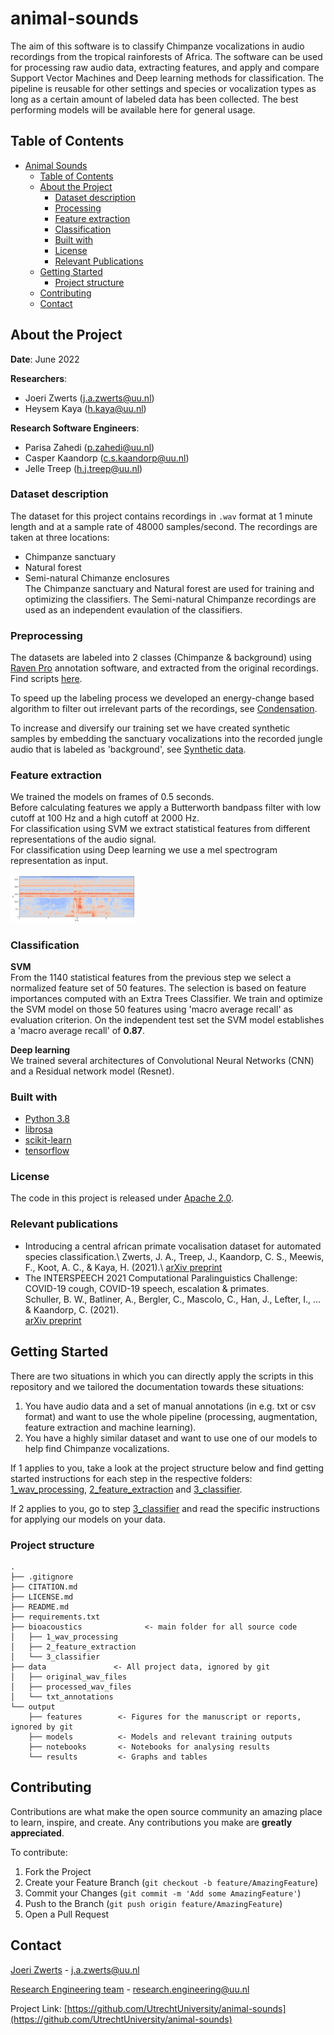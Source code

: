 # animal-sounds

<!-- Include Github badges here (optional) -->
<!-- e.g. Github Actions workflow status -->

The aim of this software is to classify Chimpanze vocalizations in audio recordings from the tropical rainforests of Africa. The software can be used for processing raw audio data, extracting features, and apply and compare Support Vector Machines and Deep learning methods for classification. The pipeline is reusable for other settings and species or vocalization types as long as a certain amount of labeled data has been collected. The best performing models will be available here for general usage.

<!-- TABLE OF CONTENTS -->
## Table of Contents

- [Animal Sounds](#animal-sounds)
  - [Table of Contents](#table-of-contents)
  - [About the Project](#about-the-project)
    - [Dataset description](#dataset-description)
    - [Processing](#processing)
    - [Feature extraction](#feature-extraction)
    - [Classification](#classification)
    - [Built with](#built-with)
    - [License](#license)
    - [Relevant Publications](#relevant-publications)
  - [Getting Started](#getting-started)
    - [Project structure](#project-structure)
  - [Contributing](#contributing)
  - [Contact](#contact)

<!-- ABOUT THE PROJECT -->
## About the Project

**Date**: June 2022

**Researchers**:

- Joeri Zwerts (j.a.zwerts@uu.nl)
- Heysem Kaya (h.kaya@uu.nl)

**Research Software Engineers**:

- Parisa Zahedi (p.zahedi@uu.nl)
- Casper Kaandorp (c.s.kaandorp@uu.nl)
- Jelle Treep (h.j.treep@uu.nl)

### Dataset description
The dataset for this project contains recordings in `.wav` format at 1 minute length and at a sample rate of 48000 samples/second. The recordings are taken at three locations:
- Chimpanze sanctuary
- Natural forest
- Semi-natural Chimanze enclosures  
The Chimpanze sanctuary and Natural forest are used for training and optimizing the classifiers. The Semi-natural Chimpanze recordings are used as an independent evaulation of the classifiers.

### Preprocessing 
The datasets are labeled into 2 classes (Chimpanze & background) using [Raven Pro](https://ravensoundsoftware.com/software/) annotation software, and extracted from the original recordings. Find scripts [here](./bioacoustics/1_wav_processing/raven_to_wav).

To speed up the labeling process we developed an energy-change based algorithm to filter out irrelevant parts of the recordings, see [Condensation](./bioacoustics/1_wav_processing/condensation).

To increase and diversify our training set we have created synthetic samples by embedding the sanctuary vocalizations into the recorded jungle audio that is labeled as 'background', see [Synthetic data](./bioacoustics/1_wav_processing/syntetic_data).

### Feature extraction
We trained the models on frames of 0.5 seconds.  
Before calculating features we apply a Butterworth bandpass filter with low cutoff at 100 Hz and a high cutoff at 2000 Hz.  
For classification using SVM we extract statistical features from different representations of the audio signal.  
For classification using Deep learning we use a mel spectrogram representation as input. 

<img src="/img/melspectrogram.png" width="200" />

### Classification
**SVM**  
From the 1140 statistical features from the previous step we select a normalized feature set of 50 features. The selection is based on feature importances computed with an Extra Trees Classifier. We train and optimize the SVM model on those 50 features using 'macro average recall' as evaluation criterion.
On the independent test set the SVM model establishes a 'macro average recall' of **0.87**.

**Deep learning**  
We trained several architectures of Convolutional Neural Networks (CNN) and a Residual network model (Resnet).

### Built with

- [Python 3.8](https://www.python.org/)
- [librosa](https://librosa.org/)
- [scikit-learn](https://scikit-learn.org/stable/index.html)
- [tensorflow](https://www.tensorflow.org/)

<!-- Do not forget to also include the license in a separate file(LICENSE[.txt/.md]) and link it properly. -->
### License

The code in this project is released under [Apache 2.0](LICENSE.md).

### Relevant publications

- Introducing a central african primate vocalisation dataset for automated species classification.\ 
Zwerts, J. A., Treep, J., Kaandorp, C. S., Meewis, F., Koot, A. C., & Kaya, H. (2021).\ 
[arXiv preprint](https://arxiv.org/pdf/2101.10390.pdf)
- The INTERSPEECH 2021 Computational Paralinguistics Challenge: COVID-19 cough, COVID-19 speech, escalation & primates.\
Schuller, B. W., Batliner, A., Bergler, C., Mascolo, C., Han, J., Lefter, I., ... & Kaandorp, C. (2021).\
[arXiv preprint](https://arxiv.org/pdf/2102.13468.pdf)


<!-- GETTING STARTED -->
## Getting Started
There are two situations in which you can directly apply the scripts in this repository and we tailored the documentation towards these situations:
1. You have audio data and a set of manual annotations (in e.g. txt or csv format) and want to use the whole pipeline (processing, augmentation, feature extraction and machine learning). 
2. You have a highly similar dataset and want to use one of our models to help find Chimpanze vocalizations.

If 1 applies to you, take a look at the project structure below and find getting started instructions for each step in the respective folders: [1_wav_processing](./bioacoustics/1_wav_processing), [2_feature_extraction](./bioacoustics/2_feature_extraction) and [3_classifier](./bioacoustics/3_classifier).

If 2 applies to you, go to step [3_classifier](./bioacoustics/3_classifier/README.md) and read the specific instructions for applying our models on your data.


### Project structure

```
.
├── .gitignore
├── CITATION.md
├── LICENSE.md
├── README.md
├── requirements.txt
├── bioacoustics              <- main folder for all source code
│   ├── 1_wav_processing 
│   ├── 2_feature_extraction
│   └── 3_classifier        
├── data               <- All project data, ignored by git
│   ├── original_wav_files
│   ├── processed_wav_files            
│   └── txt_annotations           
└── output
    ├── features        <- Figures for the manuscript or reports, ignored by git
    ├── models          <- Models and relevant training outputs
    ├── notebooks       <- Notebooks for analysing results
    └── results         <- Graphs and tables

```

<!-- CONTRIBUTING -->
## Contributing

Contributions are what make the open source community an amazing place to learn, inspire, and create. Any contributions you make are **greatly appreciated**.

To contribute:

1. Fork the Project
2. Create your Feature Branch (`git checkout -b feature/AmazingFeature`)
3. Commit your Changes (`git commit -m 'Add some AmazingFeature'`)
4. Push to the Branch (`git push origin feature/AmazingFeature`)
5. Open a Pull Request


<!-- CONTACT -->
## Contact

[Joeri Zwerts](https://www.uu.nl/medewerkers/JAZwerts) - j.a.zwerts@uu.nl

[Research Engineering team](https://utrechtuniversity.github.io/research-engineering/) - research.engineering@uu.nl

Project Link: [https://github.com/UtrechtUniversity/animal-sounds](https://github.com/UtrechtUniversity/animal-sounds)
